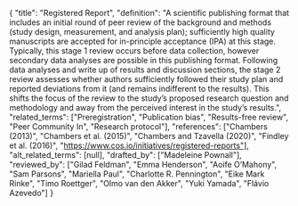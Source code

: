 {
    "title": "Registered Report",
    "definition": "A scientific publishing format that includes an initial round of peer review of the background and methods (study design, measurement, and analysis plan); sufficiently high quality manuscripts are accepted for in-principle acceptance (IPA) at this stage. Typically, this stage 1 review occurs before data collection, however secondary data analyses are possible in this publishing format. Following data analyses and write up of results and discussion sections, the stage 2 review assesses whether authors sufficiently followed their study plan and reported deviations from it (and remains indifferent to the results). This shifts the focus of the review to the study’s proposed research question and methodology and away from the perceived interest in the study’s results.",
    "related_terms": ["Preregistration", "Publication bias", "Results-free review", "Peer Community In", "Research protocol"],
    "references": ["Chambers (2013)", "Chambers et al. (2015)", "Chambers and Tzavella (2020)", "Findley et al. (2016)", "https://www.cos.io/initiatives/registered-reports"],
    "alt_related_terms": [null],
    "drafted_by": ["Madeleine Pownall"],
    "reviewed_by": ["Gilad Feldman", "Emma Henderson", "Aoife O’Mahony", "Sam Parsons", "Mariella Paul", "Charlotte R. Pennington", "Eike Mark Rinke", "Timo Roettger", "Olmo van den Akker", "Yuki Yamada", "Flávio Azevedo"]
  }
